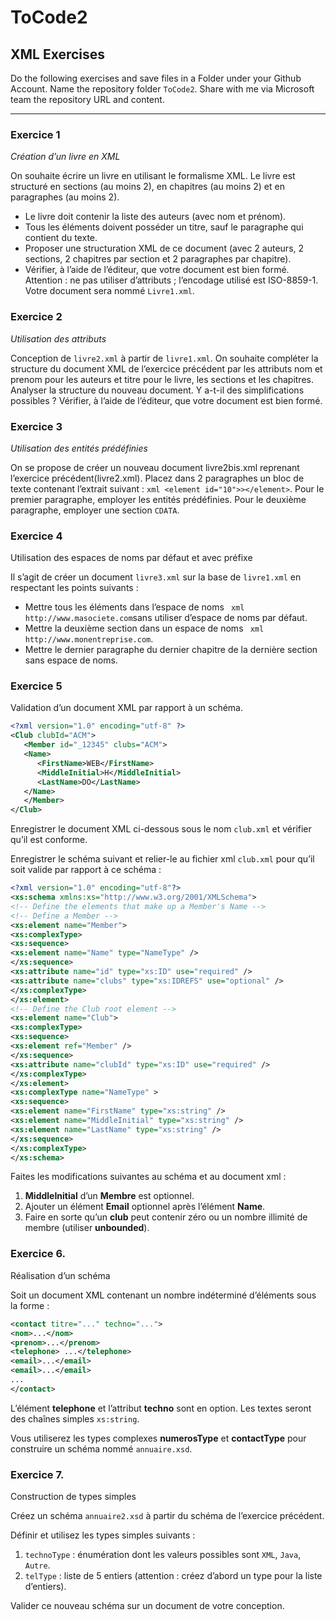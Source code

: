 
# ToCode2 

## XML Exercises

Do the following exercises and save files in a Folder under your Github Account. Name the repository folder `ToCode2`.  Share with me via Microsoft team the repository URL and content.

---

### Exercice 1

*Création d’un livre en XML*

On souhaite écrire un livre en utilisant le formalisme XML. Le livre est structuré en sections (au moins 2), en chapitres (au moins 2) et en paragraphes (au moins 2).
- Le livre doit contenir la liste des auteurs (avec nom et prénom).
- Tous les éléments doivent posséder un titre, sauf le paragraphe qui contient du texte.
- Proposer une structuration XML de ce document (avec 2 auteurs, 2 sections, 2 chapitres par section et 2 paragraphes par chapitre).
- Vérifier, à l’aide de l’éditeur, que votre document est bien formé.
Attention : ne pas utiliser d’attributs ; l’encodage utilisé est ISO-8859-1.
Votre document sera nommé `Livre1.xml`.

### Exercice 2

*Utilisation des attributs*

Conception de `livre2.xml` à partir de `livre1.xml`. 
On souhaite compléter la structure du document XML de l’exercice précédent par les attributs nom et prenom pour les auteurs et titre pour le livre, les sections et les chapitres.
Analyser la structure du nouveau document. Y a-t-il des simplifications possibles ?
Vérifier, à l’aide de l’éditeur, que votre document est bien formé.

### Exercice 3

*Utilisation des entités prédéfinies*

On se propose de créer un nouveau document livre2bis.xml reprenant l’exercice précédent(livre2.xml). Placez dans 2 paragraphes un bloc de texte contenant l’extrait suivant :
``` xml <element id="10">></element> ```. Pour le premier paragraphe, employer les entités prédéfinies. Pour le deuxième paragraphe, employer une section `CDATA`.

### Exercice 4

Utilisation des espaces de noms par défaut et avec préfixe

Il s’agit de créer un document `livre3.xml` sur la base de `livre1.xml` en respectant les points suivants : 
- Mettre tous les éléments dans l’espace de noms ``` xml http://www.masociete.com```sans utiliser d’espace de noms par défaut.
- Mettre la deuxième section dans un espace de noms ``` xml http://www.monentreprise.com```.
- Mettre le dernier paragraphe du dernier chapitre de la dernière section sans espace de noms.

### Exercice 5

Validation d’un document XML par rapport à un schéma.

```xml 
<?xml version="1.0" encoding="utf-8" ?>
<Club clubId="ACM">
   <Member id="_12345" clubs="ACM">
   <Name>
      <FirstName>WEB</FirstName>
      <MiddleInitial>H</MiddleInitial>
      <LastName>DO</LastName>
   </Name>
   </Member>
</Club>
```

Enregistrer le document XML ci-dessous sous le nom `club.xml` et vérifier qu’il est conforme.

Enregistrer le schéma suivant et relier-le au fichier xml `club.xml` pour qu’il soit valide par rapport à ce schéma :

```xml
<?xml version="1.0" encoding="utf-8"?>
<xs:schema xmlns:xs="http://www.w3.org/2001/XMLSchema">
<!-- Define the elements that make up a Member's Name -->
<!-- Define a Member -->
<xs:element name="Member">
<xs:complexType>
<xs:sequence>
<xs:element name="Name" type="NameType" />
</xs:sequence>
<xs:attribute name="id" type="xs:ID" use="required" /> 
<xs:attribute name="clubs" type="xs:IDREFS" use="optional" /> 
</xs:complexType>
</xs:element>
<!-- Define the Club root element -->
<xs:element name="Club">
<xs:complexType>
<xs:sequence>
<xs:element ref="Member" />
</xs:sequence>
<xs:attribute name="clubId" type="xs:ID" use="required" />
</xs:complexType>
</xs:element>
<xs:complexType name="NameType" >
<xs:sequence>
<xs:element name="FirstName" type="xs:string" />
<xs:element name="MiddleInitial" type="xs:string" />
<xs:element name="LastName" type="xs:string" />
</xs:sequence>
</xs:complexType>
</xs:schema>
```

Faites les modifications suivantes au schéma et au document xml : 

1.  **MiddleInitial** d’un **Membre** est optionnel.
2. Ajouter un élément **Email** optionnel après l’élément **Name**.
3. Faire en sorte qu’un **club** peut contenir zéro ou un nombre illimité de membre (utiliser **unbounded**).

### Exercice 6.

 Réalisation d’un schéma
 
Soit un document XML contenant un nombre indéterminé d’éléments sous la forme :

```xml
<contact titre="..." techno="...">
<nom>...</nom>
<prenom>...</prenom>
<telephone> ...</telephone> 
<email>...</email>
<email>...</email>
...
</contact>

```
L’élément **telephone** et l’attribut **techno** sont en option. Les textes seront des chaînes simples `xs:string`.

Vous utiliserez les types complexes **numerosType** et **contactType** pour construire un schéma nommé `annuaire.xsd`.


### Exercice 7. 

Construction de types simples

Créez un schéma `annuaire2.xsd` à partir du schéma de l’exercice précédent.

Définir et utilisez les types simples suivants :
1. `technoType` : énumération dont les valeurs possibles sont `XML`, `Java`, `Autre`.
1. `telType` : liste de 5 entiers (attention : créez d’abord un type pour la liste d’entiers).

Valider ce nouveau schéma sur un document de votre conception.
